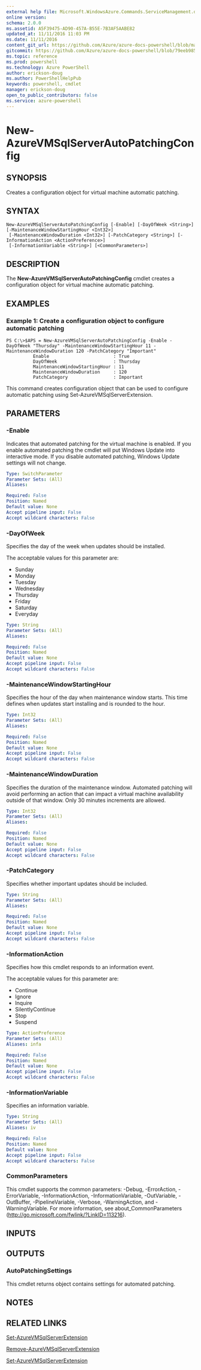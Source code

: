 ```yaml
---
external help file: Microsoft.WindowsAzure.Commands.ServiceManagement.dll-Help.xml
online version: 
schema: 2.0.0
ms.assetid: A5F39475-AD90-457A-B55E-7B3AF5AABE82
updated_at: 11/11/2016 11:03 PM
ms.date: 11/11/2016
content_git_url: https://github.com/Azure/azure-docs-powershell/blob/master/azureps-cmdlets-docs/ServiceManagement/Azure.Service/v2.1.0/New-AzureVMSqlServerAutoPatchingConfig.md
gitcommit: https://github.com/Azure/azure-docs-powershell/blob/79eeb985ea480979357fb4695832a0c3d29a48bf/azureps-cmdlets-docs/ServiceManagement/Azure.Service/v2.1.0/New-AzureVMSqlServerAutoPatchingConfig.md
ms.topic: reference
ms.prod: powershell
ms.technology: Azure PowerShell
author: erickson-doug
ms.author: PowerShellHelpPub
keywords: powershell, cmdlet
manager: erickson-doug
open_to_public_contributors: false
ms.service: azure-powershell
---
```


# New-AzureVMSqlServerAutoPatchingConfig

## SYNOPSIS
Creates a configuration object for virtual machine automatic patching.

## SYNTAX

```
New-AzureVMSqlServerAutoPatchingConfig [-Enable] [-DayOfWeek <String>] [-MaintenanceWindowStartingHour <Int32>]
 [-MaintenanceWindowDuration <Int32>] [-PatchCategory <String>] [-InformationAction <ActionPreference>]
 [-InformationVariable <String>] [<CommonParameters>]
```

## DESCRIPTION
The **New-AzureVMSqlServerAutoPatchingConfig** cmdlet creates a configuration object for virtual machine automatic patching.

## EXAMPLES

### Example 1: Create a configuration object to configure automatic patching
```
PS C:\>$APS = New-AzureVMSqlServerAutoPatchingConfig -Enable -DayOfWeek "Thursday" -MaintenanceWindowStartingHour 11 -MaintenanceWindowDuration 120 -PatchCategory "Important"
          Enable                        : True
          DayOfWeek                     : Thursday
          MaintenanceWindowStartingHour : 11
          MaintenanceWindowDuration     : 120
          PatchCategory                 : Important
```

This command creates configuration object that can be used to configure automatic patching using Set-AzureVMSqlServerExtension.

## PARAMETERS

### -Enable
Indicates that automated patching for the virtual machine is enabled.
If you enable automated patching the cmdlet will put Windows Update into interactive mode.
If you disable automated patching, Windows Update settings will not change.

```yaml
Type: SwitchParameter
Parameter Sets: (All)
Aliases: 

Required: False
Position: Named
Default value: None
Accept pipeline input: False
Accept wildcard characters: False
```

### -DayOfWeek
Specifies the day of the week when updates should be installed.

The acceptable values for this parameter are:

- Sunday
- Monday
- Tuesday
- Wednesday
- Thursday
- Friday
- Saturday
- Everyday

```yaml
Type: String
Parameter Sets: (All)
Aliases: 

Required: False
Position: Named
Default value: None
Accept pipeline input: False
Accept wildcard characters: False
```

### -MaintenanceWindowStartingHour
Specifies the hour of the day when maintenance window starts.
This time defines when updates start installing and is rounded to the hour.

```yaml
Type: Int32
Parameter Sets: (All)
Aliases: 

Required: False
Position: Named
Default value: None
Accept pipeline input: False
Accept wildcard characters: False
```

### -MaintenanceWindowDuration
Specifies the duration of the maintenance window.
Automated patching will avoid performing an action that can impact a virtual machine availability outside of that window.
Only 30 minutes increments are allowed.

```yaml
Type: Int32
Parameter Sets: (All)
Aliases: 

Required: False
Position: Named
Default value: None
Accept pipeline input: False
Accept wildcard characters: False
```

### -PatchCategory
Specifies whether important updates should be included.

```yaml
Type: String
Parameter Sets: (All)
Aliases: 

Required: False
Position: Named
Default value: None
Accept pipeline input: False
Accept wildcard characters: False
```

### -InformationAction
Specifies how this cmdlet responds to an information event.

The acceptable values for this parameter are:

- Continue
- Ignore
- Inquire
- SilentlyContinue
- Stop
- Suspend

```yaml
Type: ActionPreference
Parameter Sets: (All)
Aliases: infa

Required: False
Position: Named
Default value: None
Accept pipeline input: False
Accept wildcard characters: False
```

### -InformationVariable
Specifies an information variable.

```yaml
Type: String
Parameter Sets: (All)
Aliases: iv

Required: False
Position: Named
Default value: None
Accept pipeline input: False
Accept wildcard characters: False
```

### CommonParameters
This cmdlet supports the common parameters: -Debug, -ErrorAction, -ErrorVariable, -InformationAction, -InformationVariable, -OutVariable, -OutBuffer, -PipelineVariable, -Verbose, -WarningAction, and -WarningVariable. For more information, see about_CommonParameters (http://go.microsoft.com/fwlink/?LinkID=113216).

## INPUTS

## OUTPUTS

### AutoPatchingSettings
This cmdlet returns object contains settings for automated patching.

## NOTES

## RELATED LINKS

[Set-AzureVMSqlServerExtension](xref:ServiceManagement/Azure.Service/v2.1.0/Set-AzureVMSqlServerExtension.md)

[Remove-AzureVMSqlServerExtension](xref:ServiceManagement/Azure.Service/v2.1.0/Remove-AzureVMSqlServerExtension.md)

[Set-AzureVMSqlServerExtension](xref:ServiceManagement/Azure.Service/v2.1.0/Set-AzureVMSqlServerExtension.md)


